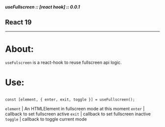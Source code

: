 ##### useFullscreen :: [react hook] :: 0.0.1

## React 19

---

# About:
`useFulscreen` is a react-hook to reuse fullscreen api logic.

# Use:

```

const [element, { enter, exit, toggle }] = useFullscreen();

```

`element`   | An HTMLElement in fullscreen mode at this moment
`enter`     | callback to set fullscreen active
`exit`     | callback to set fullscreen inactive
`toggle`     | callback to toggle current mode
